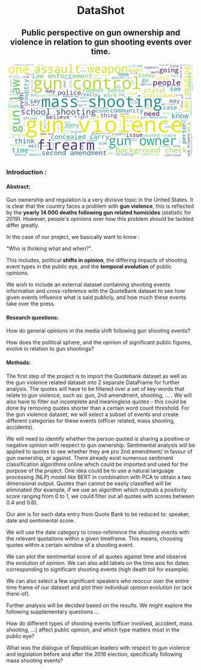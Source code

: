 
<h1 align="center"> DataShot </h1>

<h2 align="center"> Public perspective on gun ownership and violence in relation to gun shooting events over time.</h2>

![image_title](/images/title_image.png)

### Introduction :

#### Abstract:

Gun ownership and regulation is a very divisive topic in the United States. It is clear that the country faces a problem with **gun violence**, this is reflected by the **yearly 14 000 deaths following gun related homicides** (statistic for 2019). However, people&#39;s opinions over how this problem should be tackled differ greatly.

In the case of our project, we basically want to know :

&quot;Who is thinking what and when?&quot;.

This includes, political **shifts in opinion**, the differing impacts of shooting event types in the public eye, and the **temporal evolution** of public opinions.

We wish to include an external dataset containing shooting events information and cross-reference with the QuoteBank dataset to see how given events influence what is said publicly, and how much these events take over the press.

#### Research questions:

How do general opinions in the media shift following gun shooting events?

How does the political sphere, and the opinion of significant public figures, evolve in relation to gun shootings?

#### Methods:

The first step of the project is to import the Quotebank dataset as well as the gun violence related dataset into  2 separate DataFrame for further analysis. The quotes will have to be filtered over a set of key-words that relate to gun violence, such as: gun, 2nd amendment, shooting, … .  We will also have to filter out incomplete and meaningless quotes – this could be done by removing quotes shorter than a certain word count threshold. For the gun violence dataset, we will select a subset of events and create different categories for these events (officer related, mass shooting, accidents).

We will need to identify whether the person quoted is sharing a positive or negative opinion with respect to gun ownership. Sentimental analysis will be applied to quotes to see whether they are pro 2nd amendment/ in favour of gun ownership, or against. There already exist numerous sentiment classification algorithms online which could be imported and used for the purpose of the project. One idea could be to use a natural language processing (NLP) model like BERT in combination with PCA to obtain a two dimensional output. Quotes than cannot be easily classified will be eliminated (for example, if we use an algorithm which outputs a positivity score ranging from 0 to 1, we could filter out all quotes with scores between 0.4 and 0.6).

Our aim is for each data entry from Quote Bank to be reduced to: speaker, date and sentimental score.

We will use the date category to cross-reference the shooting events with the relevant quotations within a given timeframe. This means, choosing quotes within a certain window of a shooting event.

We can plot the sentimental score of all quotes against time and observe the evolution of opinion. We can also add labels on the time axis for dates corresponding to significant shooting events (high death toll for example).

We can also select a few significant speakers who reoccur over the entire time frame of our dataset and plot their individual opinion evolution (or lack there-of).

Further analysis will be decided based on the results. We might explore the following supplementary questions …

How do different types of shooting events (officer involved, accident, mass shooting, …) affect public opinion, and which type matters most in the public eye?

What was the dialogue of Republican leaders with respect to gun violence and legislation before and after the 2016 election, specifically following mass shooting events?

